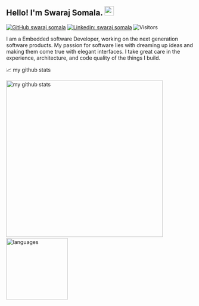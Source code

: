 ## Hello! I'm Swaraj Somala. <img src="https://media.giphy.com/media/hvRJCLFzcasrR4ia7z/giphy.gif" width="25px">
[![GitHub swaraj somala](https://img.shields.io/github/followers/swarajsomala?label=follow&style=social)](https://github.com/swarajsomala)
[![Linkedin: swaraj somala](https://img.shields.io/badge/-Swaraj%20Somala-blue?style=flat-square&logo=Linkedin&logoColor=white&link=https://www.linkedin.com/in/swaraj-somala/)](https://www.linkedin.com/in/swaraj-somala/)
![Visitors](https://visitor-badge.glitch.me/badge?page_id=swarajsomala&left_color=gray&right_color=blue)

I am a Embedded software Developer, working on the next generation software products. My passion for software lies with dreaming up ideas and making them come true with elegant interfaces. I take great care in the experience, architecture, and code quality of the things I build.


📈 my github stats

<img src="https://github-readme-stats.vercel.app/api?username=swarajsomala&show_icons=true&theme=gotham" alt="my github stats" width="420"/>&nbsp;<img src="https://github-readme-stats.vercel.app/api/top-langs/?username=swarajsomala&layout=compact&theme=gotham" alt="languages" height="165">
